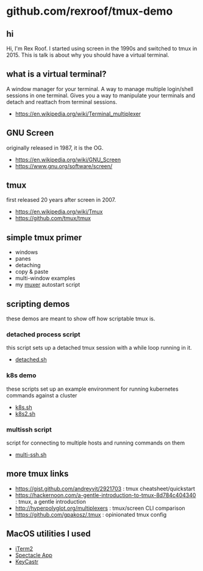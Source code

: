 # github.com/rexroof/tmux-demo

## hi
Hi, I'm Rex Roof.  I started using screen in the 1990s and switched to tmux in 2015. 
This is talk is about why you should have a virtual terminal.

## what is a virtual terminal?
A window manager for your terminal.  A way to manage multiple login/shell sessions in one terminal.  Gives you a way to manipulate your terminals and detach and reattach from terminal sessions. 

- <https://en.wikipedia.org/wiki/Terminal_multiplexer>

## GNU Screen
originally released in 1987, it is the OG.  

- <https://en.wikipedia.org/wiki/GNU_Screen>
- <https://www.gnu.org/software/screen/>

## tmux
first released 20 years after screen in 2007.

- <https://en.wikipedia.org/wiki/Tmux>
- <https://github.com/tmux/tmux>

## simple tmux primer

- windows
- panes
- detaching
- copy & paste
- multi-window examples
- my [muxer](/muxer) autostart script

## scripting demos
these demos are meant to show off how scriptable tmux is.

### detached process script
this script sets up a detached tmux session with a while loop running in it.

- [detached.sh](/detached.sh)

### k8s demo
these scripts set up an example environment for running kubernetes commands against a cluster

- [k8s.sh](/k8s.sh)
- [k8s2.sh](/k8s2.sh)

### multissh script
script for connecting to multiple hosts and running commands on them

- [multi-ssh.sh](/multi-ssh.sh)

## more tmux links

- <https://gist.github.com/andreyvit/2921703> : tmux cheatsheet/quickstart
- <https://hackernoon.com/a-gentle-introduction-to-tmux-8d784c404340> : tmux, a gentle introduction
- <http://hyperpolyglot.org/multiplexers> : tmux/screen CLI comparison
- <https://github.com/gpakosz/.tmux> : opinionated tmux config

## MacOS utilities I used

- [iTerm2](https://www.iterm2.com/)
- [Spectacle App](https://www.spectacleapp.com/)
- [KeyCastr](https://github.com/keycastr/keycastr)
